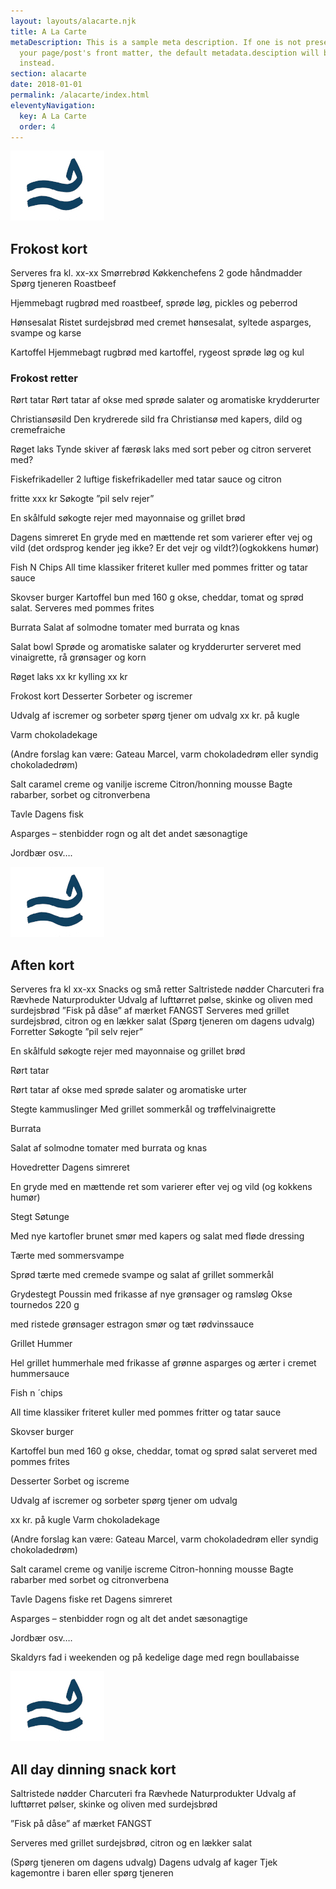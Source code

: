 ```yaml
---
layout: layouts/alacarte.njk
title: A La Carte
metaDescription: This is a sample meta description. If one is not present in
  your page/post's front matter, the default metadata.desciption will be used
  instead.
section: alacarte
date: 2018-01-01
permalink: /alacarte/index.html
eleventyNavigation:
  key: A La Carte
  order: 4
---
```

![](/static/img/logo_wave_blue-0.1x.jpg)

## Frokost kort

Serveres fra kl. xx-xx
Smørrebrød
Køkkenchefens 2 gode håndmadder
Spørg tjeneren
Roastbeef

Hjemmebagt rugbrød med roastbeef, sprøde løg, pickles og peberrod

Hønsesalat
Ristet surdejsbrød med cremet hønsesalat, syltede asparges, svampe og karse

Kartoffel
Hjemmebagt rugbrød med kartoffel, rygeost sprøde løg og kul

### Frokost retter

Rørt tatar
Rørt tatar af okse med sprøde salater og aromatiske krydderurter

Christiansøsild
Den krydrerede sild fra Christiansø med kapers, dild og cremefraiche

Røget laks
Tynde skiver af færøsk laks med sort peber og citron serveret med?

Fiskefrikadeller
2 luftige fiskefrikadeller med tatar sauce og citron

fritte xxx kr
Søkogte ”pil selv rejer”

En skålfuld søkogte rejer med mayonnaise og grillet brød

Dagens simreret
En gryde med en mættende ret som varierer efter vej og vild (det ordsprog kender jeg ikke? Er det vejr og vildt?)(ogkokkens humør)

Fish N Chips
All time klassiker friteret kuller med pommes fritter og tatar sauce

Skovser burger
Kartoffel bun med 160 g okse, cheddar, tomat og sprød salat. Serveres med pommes frites

Burrata
Salat af solmodne tomater med burrata og knas

Salat bowl
Sprøde og aromatiske salater og krydderurter serveret med vinaigrette, rå grønsager og korn

Røget laks xx kr
kylling xx kr

Frokost kort
Desserter
Sorbeter og iscremer

Udvalg af iscremer og sorbeter spørg tjener om udvalg xx kr. på kugle

Varm chokoladekage

(Andre forslag kan være: Gateau Marcel, varm chokoladedrøm eller syndig chokoladedrøm)

Salt caramel creme og vanilje iscreme
Citron/honning mousse
Bagte rabarber, sorbet og citronverbena

Tavle
Dagens fisk

Asparges – stenbidder rogn og alt det andet sæsonagtige

Jordbær osv….

![](/static/img/logo_wave_blue-0.1x.jpg)

## Aften kort

Serveres fra kl xx-xx
Snacks og små retter
Saltristede nødder
Charcuteri fra Rævhede Naturprodukter
Udvalg af lufttørret pølse, skinke og oliven med surdejsbrød
”Fisk på dåse” af mærket FANGST
Serveres med grillet surdejsbrød, citron og en lækker salat
(Spørg tjeneren om dagens udvalg)
Forretter
Søkogte ”pil selv rejer”

En skålfuld søkogte rejer med mayonnaise og grillet brød

Rørt tatar

Rørt tatar af okse med sprøde salater og aromatiske urter

Stegte kammuslinger
Med grillet sommerkål og trøffelvinaigrette

Burrata

Salat af solmodne tomater med burrata og knas

Hovedretter
Dagens simreret

En gryde med en mættende ret som varierer efter vej og vild (og kokkens humør)

Stegt Søtunge

Med nye kartofler brunet smør med kapers og salat med fløde dressing

Tærte med sommersvampe

Sprød tærte med cremede svampe og salat af grillet sommerkål

Grydestegt Poussin
med frikasse af nye grønsager og ramsløg
Okse tournedos 220 g

med ristede grønsager estragon smør og tæt rødvinssauce

Grillet Hummer

Hel grillet hummerhale med frikasse af grønne asparges og ærter i cremet hummersauce

Fish n ´chips

All time klassiker friteret kuller med pommes fritter og tatar sauce

Skovser burger

Kartoffel bun med 160 g okse, cheddar, tomat og sprød salat serveret med pommes frites

Desserter
Sorbet og iscreme

Udvalg af iscremer og sorbeter spørg tjener om udvalg

xx kr. på kugle
Varm chokoladekage

(Andre forslag kan være: Gateau Marcel, varm chokoladedrøm eller syndig chokoladedrøm)

Salt caramel creme og vanilje iscreme
Citron-honning mousse
Bagte rabarber med sorbet og citronverbena

Tavle
Dagens fiske ret
Dagens simreret

Asparges – stenbidder rogn og alt det andet sæsonagtige

Jordbær osv….

Skaldyrs fad i weekenden og på kedelige dage med regn boullabaisse

![](/static/img/logo_wave_blue-0.1x.jpg)

## All day dinning snack kort

Saltristede nødder
Charcuteri fra Rævhede Naturprodukter
Udvalg af lufttørret pølser, skinke og oliven med surdejsbrød

”Fisk på dåse” af mærket FANGST

Serveres med grillet surdejsbrød, citron og en lækker salat

(Spørg tjeneren om dagens udvalg)
Dagens udvalg af kager
Tjek kagemontre i baren eller spørg tjeneren